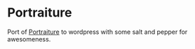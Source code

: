 Portraiture
====================

Port of [Portraiture](http://www.freecsstemplates.org/preview/portraiture/) to wordpress with some salt and pepper for awesomeness.
